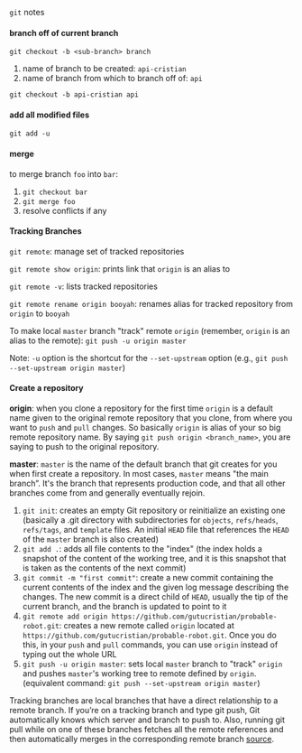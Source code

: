 `git` notes

#### branch off of current branch

`git checkout -b <sub-branch> branch`

1. name of branch to be created: `api-cristian`
2. name of branch from which to branch off of: `api`

`git checkout -b api-cristian api`

#### add all modified files

`git add -u`

#### merge

to merge branch `foo` into `bar`:
1. `git checkout bar`
2. `git merge foo`
3. resolve conflicts if any

#### Tracking Branches

`git remote`: manage set of tracked repositories

`git remote show origin`: prints link that `origin` is an alias to

`git remote -v`: lists tracked repositories

`git remote rename origin booyah`: renames alias for tracked repository from `origin` to `booyah`

To make local `master` branch "track" remote `origin` (remember, `origin` is an alias to the remote): `git push -u origin master`

Note: `-u` option is the shortcut for the `--set-upstream` option (e.g., `git push --set-upstream origin master`)

#### Create a repository

__origin__: when you clone a repository for the first time `origin` is a default name given to the original remote repository that you clone, from where you want to `push` and `pull` changes. So basically `origin` is alias of your so big remote repository name. By saying `git push origin <branch_name>`, you are saying to push to the original repository.

__master__: `master` is the name of the default branch that git creates for you when first create a repository. In most cases, `master` means "the main branch”. It's the branch that represents production code, and that all other branches come from and generally eventually rejoin.

1. `git init`: creates an empty Git repository or reinitialize an existing one (basically a .git directory with subdirectories for `objects`, `refs/heads`, `refs/tags`, and `template` files. An initial `HEAD` file that references the `HEAD` of the `master` branch is also created)
2. `git add .`: adds all file contents to the "index" (the index holds a snapshot of the content of the working tree, and it is this snapshot that is taken as the contents of the next commit)
3. `git commit -m "first commit"`: create a new commit containing the current contents of the index and the given log message describing the changes. The new commit is a direct child of `HEAD`, usually the tip of the current branch, and the branch is updated to point to it 
4. `git remote add origin https://github.com/gutucristian/probable-robot.git`: creates a new remote called `origin` located at `https://github.com/gutucristian/probable-robot.git`. Once you do this, in your `push` and `pull` commands, you can use `origin` instead of typing out the whole URL
5. `git push -u origin master`: sets local `master` branch to "track" `origin` and pushes `master`'s working tree to remote defined by `origin`. (equivalent command: `git push --set-upstream origin master`)

Tracking branches are local branches that have a direct relationship to a remote branch. If you’re on a tracking branch and type git push, Git automatically knows which server and branch to push to. Also, running git pull while on one of these branches fetches all the remote references and then automatically merges in the corresponding remote branch [source](https://stackoverflow.com/questions/4693588/what-is-a-tracking-branch).
